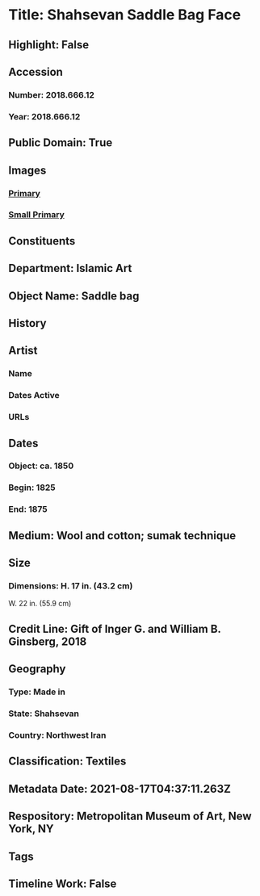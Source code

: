 # Title: Shahsevan Saddle Bag Face
## Highlight: False
## Accession
### Number: 2018.666.12
### Year: 2018.666.12
## Public Domain: True
## Images
### [Primary](https://images.metmuseum.org/CRDImages/is/original/K-9.jpg)
### [Small Primary](https://images.metmuseum.org/CRDImages/is/web-large/K-9.jpg)
## Constituents
## Department: Islamic Art
## Object Name: Saddle bag
## History
## Artist
### Name
### Dates Active
### URLs
## Dates
### Object: ca. 1850
### Begin: 1825
### End: 1875
## Medium: Wool and cotton; sumak technique
## Size
### Dimensions: H. 17 in. (43.2 cm)
W. 22 in. (55.9 cm)
## Credit Line: Gift of Inger G. and William B. Ginsberg, 2018
## Geography
### Type: Made in
### State: Shahsevan
### Country: Northwest Iran
## Classification: Textiles
## Metadata Date: 2021-08-17T04:37:11.263Z
## Respository: Metropolitan Museum of Art, New York, NY
## Tags
## Timeline Work: False